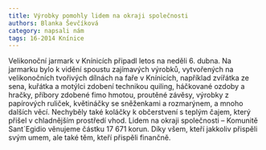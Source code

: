 ```yaml
---
title: Výrobky pomohly lidem na okraji společnosti
authors: Blanka Ševčíková
category: napsali nám
tags: 16-2014 Knínice
---
```

Velikonoční jarmark v Knínicích připadl letos na neděli 6. dubna. Na jarmarku bylo k vidění spoustu zajímavých výrobků, vytvořených na velikonočních tvořivých dílnách na faře v Knínicích, například zvířátka ze sena, kuřátka a motýlci zdobení technikou quiling, háčkované ozdoby a hračky, příbory zdobené fimo hmotou, proutěné závěsy, výrobky z papírových ruliček, květináčky se sněženkami a rozmarýnem, a mnoho dalších věcí. Nechyběly také koláčky k občerstvení s teplým čajem, který přišel v chladnějším prostředí vhod. Lidem na okraji společnosti – Komunitě Sant´Egidio věnujeme částku 17 671 korun. Díky všem, kteří jakkoliv přispěli svým umem, ale také těm, kteří přispěli finančně. 
